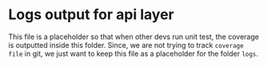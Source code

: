 # Logs output for api layer

This file is a placeholder so that when other devs run unit test, the coverage is outputted inside this folder. Since, we are not trying to track `coverage file` in git, we just want to keep this file as a placeholder for the folder `logs`.  